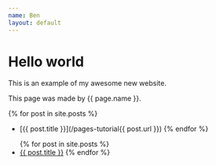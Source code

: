 ```yaml
---
name: Ben
layout: default
---
```


# Hello world

This is an example of my awesome new website.

This page was made by {{ page.name }}.

{% for post in site.posts %} 
  * [{{ post.title }}](/pages-tutorial{{ post.url }})
{% endfor %}

<ul>
{% for post in site.posts %} 
  <li><a href="/pages-tutorial{{ post.url }}">{{ post.title }}</a>
{% endfor %}
</ul>
